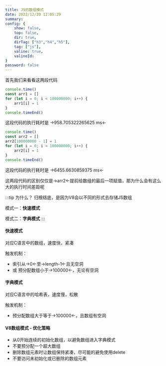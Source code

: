 ```yaml
---
title: JS的数组模式
date: 2022/12/20 12:05:29
summary: 
config: {
    show: false,
    top: false,
    dir: true,
    dirTag: ["h3","h4","h5"],
    tag: ["js"],
    valine: true,
    valineId: 
}
password: false
---
```


首先我们来看看这两段代码

```js
console.time()
const arr1 = []
for (let i = 0; i < 100000000; i++) {
    arr1[i] = 1
}
console.timeEnd()
```

这段代码的执行耗时是 ->958.705322265625 ms<-

```js
console.time()
const arr2 = []
arr2[100000000 - 1] = 1
for (let i = 0; i < 100000000; i++) {
    arr2[i] = 1
}
console.timeEnd()
```

这段代码的执行耗时是 ->6455.6630859375 ms<-

这两段代码的区别仅仅是->arr2<-提前给数组的最后一项赋值，那为什么会有这么大的执行时间差距呢

:::tip 为什么？
归根结底，是因为V8会以不同的形式去存储JS数组

模式一：**快速模式**

模式二：**字典模式**
:::

#### 快速模式

对应C语言中的数组，速度快，紧凑

触发机制：

+ 索引从->0<-至->length-1<-且无空洞
+ 或 预分配数组小于->100000<-，无论有空洞

#### 字典模式

对应C语言中的哈希表，速度慢，松散

触发机制：

+ 预分配数组大于等于->100000<-，且数组有空洞


#### V8数组模式 - 优化策略

+ 从0开始连续的初始化数组，以避免数组进入字典模式
+ 不要预分配一个超大数组
+ 删除数组元素时让数组保持紧凑，尽可能的避免使用delete
+ 不要访问未初始化或已删除的数组元素